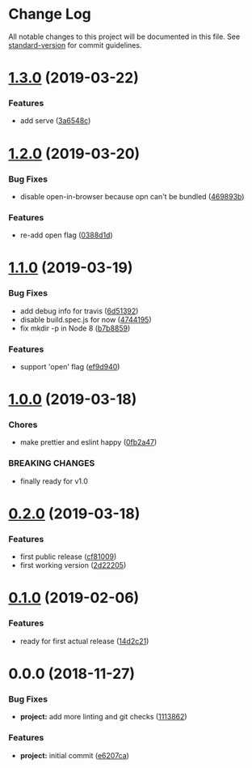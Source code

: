 # Change Log

All notable changes to this project will be documented in this file. See [standard-version](https://github.com/conventional-changelog/standard-version) for commit guidelines.

<a name="1.3.0"></a>
# [1.3.0](https://github.com/Symbitic/markbook/compare/v1.2.0...v1.3.0) (2019-03-22)


### Features

* add serve ([3a6548c](https://github.com/Symbitic/markbook/commit/3a6548c))



<a name="1.2.0"></a>

# [1.2.0](https://github.com/Symbitic/markbook/compare/v1.1.0...v1.2.0) (2019-03-20)

### Bug Fixes

-   disable open-in-browser because opn can't be bundled ([469893b](https://github.com/Symbitic/markbook/commit/469893b))

### Features

-   re-add open flag ([0388d1d](https://github.com/Symbitic/markbook/commit/0388d1d))

<a name="1.1.0"></a>

# [1.1.0](https://github.com/Symbitic/markbook/compare/v1.0.0...v1.1.0) (2019-03-19)

### Bug Fixes

-   add debug info for travis ([6d51392](https://github.com/Symbitic/markbook/commit/6d51392))
-   disable build.spec.js for now ([4744195](https://github.com/Symbitic/markbook/commit/4744195))
-   fix mkdir -p in Node 8 ([b7b8859](https://github.com/Symbitic/markbook/commit/b7b8859))

### Features

-   support 'open' flag ([ef9d940](https://github.com/Symbitic/markbook/commit/ef9d940))

<a name="1.0.0"></a>

# [1.0.0](https://github.com/Symbitic/markbook/compare/v0.2.0...v1.0.0) (2019-03-18)

### Chores

-   make prettier and eslint happy ([0fb2a47](https://github.com/Symbitic/markbook/commit/0fb2a47))

### BREAKING CHANGES

-   finally ready for v1.0

<a name="0.2.0"></a>

# [0.2.0](https://github.com/Symbitic/markbook/compare/v0.1.0...v0.2.0) (2019-03-18)

### Features

-   first public release ([cf81009](https://github.com/Symbitic/markbook/commit/cf81009))
-   first working version ([2d22205](https://github.com/Symbitic/markbook/commit/2d22205))

<a name="0.1.0"></a>

# [0.1.0](https://github.com/Symbitic/markbook/compare/v0.0.0...v0.1.0) (2019-02-06)

### Features

-   ready for first actual release ([14d2c21](https://github.com/Symbitic/markbook/commit/14d2c21))

<a name="0.0.0"></a>

# 0.0.0 (2018-11-27)

### Bug Fixes

-   **project:** add more linting and git checks ([1113862](https://github.com/Symbitic/markbook/commit/1113862))

### Features

-   **project:** initial commit ([e6207ca](https://github.com/Symbitic/markbook/commit/e6207ca))
